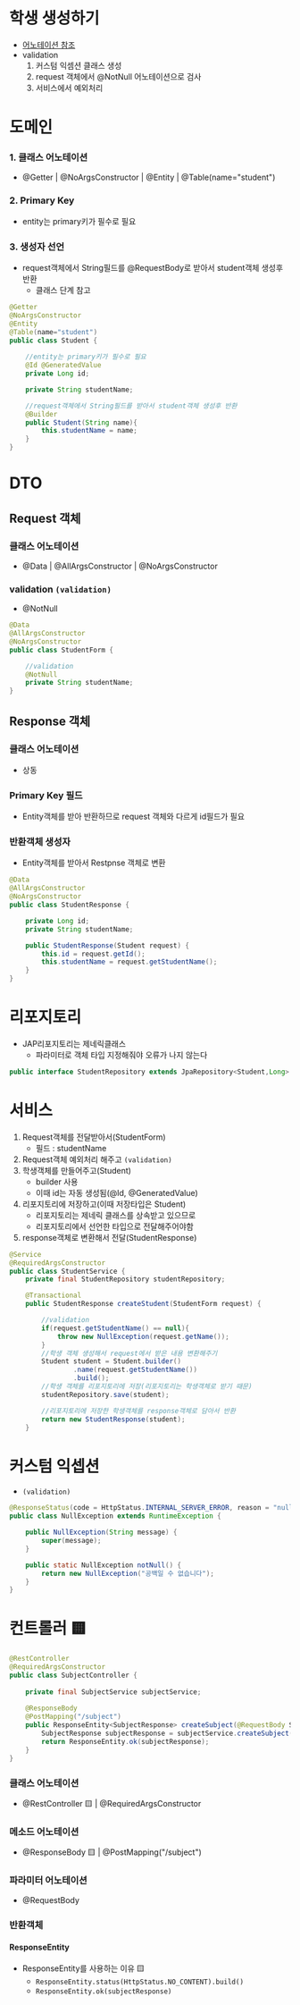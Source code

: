 # 학생 생성하기
- [어노테이션 참조](https://hackmd.io/_jk5q_29RduLoBBsuHH48A)
- validation
    1. 커스텀 익셈션 클래스 생성
    2. request 객체에서 @NotNull 어노테이션으로 검사
    3. 서비스에서 예외처리


# 도메인

### 1. 클래스 어노테이션
- @Getter | @NoArgsConstructor | @Entity | @Table(name="student")
### 2. Primary Key
- entity는 primary키가 필수로 필요
### 3. 생성자 선언
- request객체에서 String필드를 @RequestBody로 받아서 student객체 생성후 반환
    - 클래스 단계 참고
```java
@Getter
@NoArgsConstructor
@Entity
@Table(name="student")
public class Student {
    
    //entity는 primary키가 필수로 필요
    @Id @GeneratedValue
    private Long id;

    private String studentName;

    //request객체에서 String필드를 받아서 student객체 생성후 반환
    @Builder
    public Student(String name){
        this.studentName = name;
    }
}
```
# DTO
## Request 객체
### 클래스 어노테이션
- @Data | @AllArgsConstructor | @NoArgsConstructor
### validation  `(validation)`
- @NotNull   
```java
@Data
@AllArgsConstructor
@NoArgsConstructor
public class StudentForm {

    //validation
    @NotNull
    private String studentName;
}
```
## Response 객체
### 클래스 어노테이션 
- 상동
### Primary Key 필드
- Entity객체를 받아 반환하므로 request 객체와 다르게 id필드가 필요
### 반환객체 생성자
- Entity객체를 받아서 Restpnse 객체로 변환


```java
@Data
@AllArgsConstructor
@NoArgsConstructor
public class StudentResponse {

    private Long id;
    private String studentName;

    public StudentResponse(Student request) {
        this.id = request.getId();
        this.studentName = request.getStudentName();
    }
}
```
# 리포지토리
- JAP리포지토리는 제네릭클래스
    - 파라미터로 객체 타입 지정해줘야 오류가 나지 않는다
```java
public interface StudentRepository extends JpaRepository<Student,Long> {}
```

# 서비스
1. Request객체를 전달받아서(StudentForm)
    - 필드 : studentName
2. Request객체 예외처리 해주고 `(validation)`
3. 학생객체를 만들어주고(Student)
    - builder 사용
    - 이때 id는 자동 생성됨(@Id, @GeneratedValue)
4. 리포지토리에 저장하고(이때 저장타입은 Student)
    - 리포지토리는 제네릭 클래스를 상속받고 있으므로 
    - 리포지토리에서 선언한 타입으로 전달해주어야함
5. response객체로 변환해서 전달(StudentResponse)

```java
@Service
@RequiredArgsConstructor
public class StudentService {
    private final StudentRepository studentRepository;

    @Transactional
    public StudentResponse createStudent(StudentForm request) {

        //validation
        if(request.getStudentName() == null){
            throw new NullException(request.getName());
        }
        //학생 객체 생성해서 request에서 받은 내용 변환해주기
        Student student = Student.builder()
                .name(request.getStudentName())
                .build();
        //학생 객체를 리포지토리에 저장(리포지토리는 학생객체로 받기 때문)
        studentRepository.save(student);

        //리포지토리에 저장한 학생객체를 response객체로 담아서 반환
        return new StudentResponse(student);
    }
```

# 커스텀 익셉션
- `(validation)`
```java
@ResponseStatus(code = HttpStatus.INTERNAL_SERVER_ERROR, reason = "null값은 허용하지 않음")
public class NullException extends RuntimeException {

    public NullException(String message) {
        super(message);
    }

    public static NullException notNull() {
        return new NullException("공백일 수 없습니다");
    }
}

```

# 컨트롤러 🟨

```java
@RestController
@RequiredArgsConstructor
public class SubjectController {
    
    private final SubjectService subjectService;
    
    @ResponseBody
    @PostMapping("/subject")
    public ResponseEntity<SubjectResponse> createSubject(@RequestBody SubjectForm request){
        SubjectResponse subjectResponse = subjectService.createSubject(request);
        return ResponseEntity.ok(subjectResponse);
    }
}
```
### 클래스 어노테이션
- @RestController 🟨 | @RequiredArgsConstructor

### 메소드 어노테이션
- @ResponseBody 🟨 | @PostMapping("/subject")
### 파라미터 어노테이션
- @RequestBody
### 반환객체
#### ResponseEntity
- ResponseEntity를 사용하는 이유 🟨
    - `ResponseEntity.status(HttpStatus.NO_CONTENT).build()`
    - `ResponseEntity.ok(subjectResponse)`

